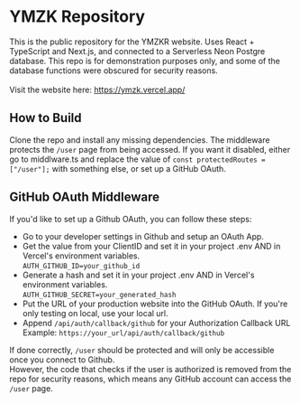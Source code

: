 # YMZK Repository
This is the public repository for the YMZKR website. Uses React + TypeScript and Next.js, and connected to a Serverless Neon Postgre database. 
This repo is for demonstration purposes only, and some of the database functions were obscured for security reasons. </br></br>
Visit the website here: https://ymzk.vercel.app/

## How to Build
Clone the repo and install any missing dependencies. The middleware protects the ``/user`` page from being accessed. If you want it disabled, either go to middlware.ts and 
replace the value of ``const protectedRoutes = ["/user"];`` with something else, or set up a GitHub OAuth.

## GitHub OAuth Middleware
If you'd like to set up a Github OAuth, you can follow these steps:
- Go to your developer settings in Github and setup an OAuth App.
- Get the value from your ClientID and set it in your project .env AND in Vercel's environment variables. </br>
``AUTH_GITHUB_ID=your_github_id``
- Generate a hash and set it in your project .env AND in Vercel's environment variables. </br>
``AUTH_GITHUB_SECRET=your_generated_hash``
- Put the URL of your production website into the GitHub OAuth. If you're only testing on local, use your local url. </br>
- Append ``/api/auth/callback/github`` for your Authorization Callback URL </br>
Example: ``https://your_url/api/auth/callback/github``

If done correctly, ``/user`` should be protected and will only be accessible once you connect to Github. </br>
However, the code that checks if the user is authorized is removed from the repo for security reasons, which means any GitHub account can access the ``/user`` page. 


